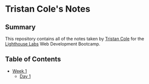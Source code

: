 # Tristan Cole's Notes

## Summary

This repository contains all of the notes taken by [Tristan Cole](https://github.com/TCole79) for the [Lighthouse Labs](https://www.lighthouselabs.ca/) Web Development Bootcamp.

## Table of Contents
* [Week 1](/Week_1)
  * [Day 1](/Week_1/Day_1)
